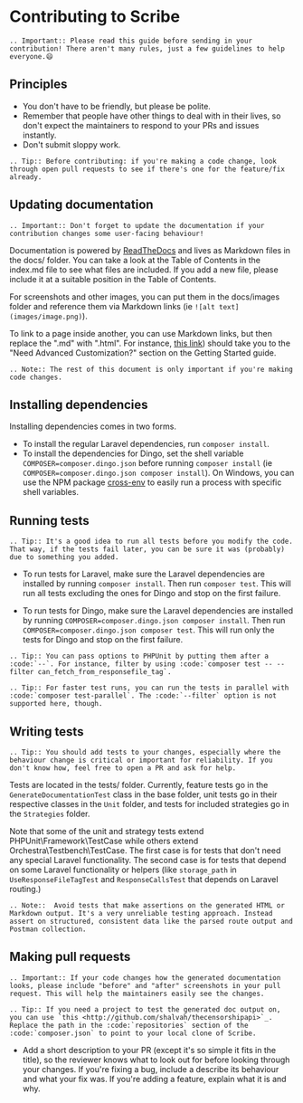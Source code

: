# Contributing to Scribe
```eval_rst
.. Important:: Please read this guide before sending in your contribution! There aren't many rules, just a few guidelines to help everyone.😄
```

## Principles
- You don't have to be friendly, but please be polite.
- Remember that people have other things to deal with in their lives, so don't expect the maintainers to respond to your PRs and issues instantly.
- Don't submit sloppy work.

```eval_rst
.. Tip:: Before contributing: if you're making a code change, look through open pull requests to see if there's one for the feature/fix already.
```

## Updating documentation
```eval_rst
.. Important:: Don't forget to update the documentation if your contribution changes some user-facing behaviour!
```

Documentation is powered by [ReadTheDocs](https://ReadTheDocs.org) and lives as Markdown files in the docs/ folder. You can take a look at the Table of Contents in the index.md file to see what files are included. If you add a new file, please include it at a suitable position in the Table of Contents.

For screenshots and other images, you can put them in the docs/images folder and reference them via Markdown links (ie `![alt text](images/image.png)`).

To link to a page inside another, you can use Markdown links, but then replace the ".md" with ".html". For instance, [this link](guide-getting-started.html#need-advanced-customization)) should take you to the "Need Advanced Customization?" section on the Getting Started guide.

```eval_rst
.. Note:: The rest of this document is only important if you're making code changes.
```

## Installing dependencies
Installing dependencies comes in two forms.
- To install the regular Laravel dependencies, run `composer install`.  
- To install the dependencies for Dingo, set the shell variable `COMPOSER=composer.dingo.json` before running `composer install` (ie `COMPOSER=composer.dingo.json composer install`). On Windows, you can use the NPM package [cross-env](https://npmjs.com/package/cross-env) to easily run a process with specific shell variables.

## Running tests
```eval_rst
.. Tip:: It's a good idea to run all tests before you modify the code. That way, if the tests fail later, you can be sure it was (probably) due to something you added.
```

- To run tests for Laravel, make sure the Laravel dependencies are installed by running `composer install`. Then run `composer test`. This will run all tests excluding the ones for Dingo and stop on the first failure.
 
- To run tests for Dingo, make sure the Laravel dependencies are installed by running `COMPOSER=composer.dingo.json composer install`. Then run `COMPOSER=composer.dingo.json composer test`. This will run only the tests for Dingo and stop on the first failure.

```eval_rst
.. Tip:: You can pass options to PHPUnit by putting them after a :code:`--`. For instance, filter by using :code:`composer test -- --filter can_fetch_from_responsefile_tag`.
```

```eval_rst
.. Tip:: For faster test runs, you can run the tests in parallel with :code:`composer test-parallel`. The :code:`--filter` option is not supported here, though.
```

## Writing tests
```eval_rst
.. Tip:: You should add tests to your changes, especially where the behaviour change is critical or important for reliability. If you don't know how, feel free to open a PR and ask for help.
```

Tests are located in the tests/ folder. Currently, feature tests go in the `GenerateDocumentationTest` class in the base folder, unit tests go in their respective classes in the `Unit` folder, and tests for included strategies go in the `Strategies` folder. 

Note that some of the unit and strategy tests extend PHPUnit\Framework\TestCase while others extend Orchestra\Testbench\TestCase. The first case is for tests that don't need any special Laravel functionality. The second case is for tests that depend on some Laravel functionality or helpers (like `storage_path` in `UseResponseFileTagTest` and `ResponseCallsTest` that depends on Laravel routing.)

```eval_rst
.. Note::  Avoid tests that make assertions on the generated HTML or Markdown output. It's a very unreliable testing approach. Instead assert on structured, consistent data like the parsed route output and Postman collection. 
```

## Making pull requests
```eval_rst
.. Important:: If your code changes how the generated documentation looks, please include "before" and "after" screenshots in your pull request. This will help the maintainers easily see the changes.
```

```eval_rst
.. Tip:: If you need a project to test the generated doc output on, you can use `this <http://github.com/shalvah/thecensorshipapi>`_. Replace the path in the :code:`repositories` section of the :code:`composer.json` to point to your local clone of Scribe.
```

- Add a short description to your PR (except it's so simple it fits in the title), so the reviewer knows what to look out for before looking through your changes. If you're fixing a bug, include a describe its behaviour and what your fix was. If you're adding a feature, explain what it is and why.
